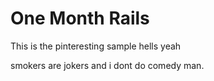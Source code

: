 # One Month Rails

This is the pinteresting sample hells yeah

smokers are jokers and i dont do comedy man.